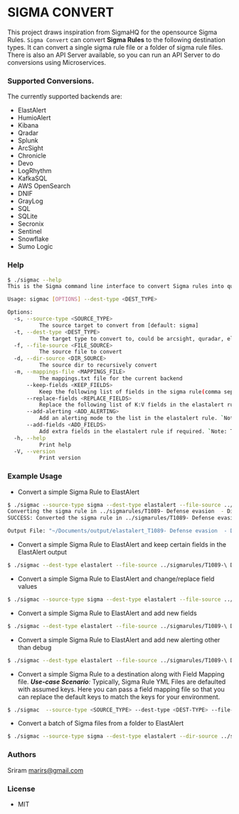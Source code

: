 # SIGMA CONVERT

This project draws inspiration from SigmaHQ for the opensource Sigma Rules. 
`Sigma Convert` can convert <b>Sigma Rules</b> to the following destination types. It can convert
a single sigma rule file or a folder of sigma rule files. There is also an API Server available,
so you can run an API Server to do conversions using Microservices.

### Supported Conversions.
The currently supported backends are:
   - ElastAlert
   - HumioAlert
   - Kibana
   - Qradar
   - Splunk
   - ArcSight
   - Chronicle
   - Devo
   - LogRhythm
   - KafkaSQL
   - AWS OpenSearch
   - DNIF
   - GrayLog
   - SQL
   - SQLite
   - Secronix
   - Sentinel
   - Snowflake
   - Sumo Logic

### Help
```bash
$ ./sigmac --help
This is the Sigma command line interface to convert Sigma rules into query languages.

Usage: sigmac [OPTIONS] --dest-type <DEST_TYPE>

Options:
  -s, --source-type <SOURCE_TYPE>
          The source target to convert from [default: sigma]
  -t, --dest-type <DEST_TYPE>
          The target type to convert to, could be arcsight, quradar, elastalert
  -f, --file-source <FILE_SOURCE>
          The source file to convert
  -d, --dir-source <DIR_SOURCE>
          The source dir to recursively convert
  -m, --mappings-file <MAPPINGS_FILE>
          The mappings.txt file for the current backend
      --keep-fields <KEEP_FIELDS>
          Keep the following list of fields in the sigma rule(comma separated). Eg "title, author, tags". `Note: This only applies to the ElastAlert dest_type`
      --replace-fields <REPLACE_FIELDS>
          Replace the following list of K:V fields in the elastalert rule (comma separated). Eg "index: tid1452-*". `Note: This only applies to the ElastAlert dest_type`
      --add-alerting <ADD_ALERTING>
          Add an alerting mode to the list in the elastalert rule. `Note: This only applies to the ElastAlert dest_type`
      --add-fields <ADD_FIELDS>
          Add extra fields in the elastalert rule if required. `Note: This only applies to the ElastAlert dest_type`
  -h, --help
          Print help
  -V, --version
          Print version

```

### Example Usage
- Convert a simple Sigma Rule to ElastAlert
```bash
$ ./sigmac --source-type sigma --dest-type elastalert --file-source ../sigmarules/T1089-\ Defense\ evasion\ \ -\ Disabling\ Security\ Tools.yml 
Converting the sigma rule in ../sigmarules/T1089- Defense evasion  - Disabling Security Tools.yml...
SUCCESS: Converted the sigma rule in ../sigmarules/T1089- Defense evasion  - Disabling Security Tools.yml to elastalert.

Output File: "~/Documents/output/elastalert_T1089- Defense evasion  - Disabling Security Tools.yml"
```

- Convert a simple Sigma Rule to ElastAlert and keep certain fields in the ElastAlert output
```bash
$ ./sigmac --dest-type elastalert --file-source ../sigmarules/T1089-\ Defense\ evasion\ \ -\ Disabling\ Security\ Tools.yml --keep-fields name,tags,impact
```

- Convert a simple Sigma Rule to ElastAlert and change/replace field values
```bash
$ ./sigmac --source-type sigma --dest-type elastalert --file-source ../sigmarules/T1089-\ Defense\ evasion\ \ -\ Disabling\ Security\ Tools.yml --replace-fields "index: newindex*"
```

- Convert a simple Sigma Rule to ElastAlert and add new fields
```bash
$ ./sigmac --dest-type elastalert --file-source ../sigmarules/T1089-\ Defense\ evasion\ \ -\ Disabling\ Security\ Tools.yml --add-fields "xyz=new_field1, abc=new_field2"
```

- Convert a simple Sigma Rule to ElastAlert and add new alerting other than debug
```bash
$ ./sigmac --dest-type elastalert --file-source ../sigmarules/T1089-\ Defense\ evasion\ \ -\ Disabling\ Security\ Tools.yml --add-alerting "Some.New.Alerting"
```

- Convert a simple Sigma Rule to a destination along with Field Mapping file.
<i><b>Use-case Scenario</b>:</i> Typically, Sigma Rule YML Files are defaulted with assumed keys.
Here you can pass a field mapping file so that you can replace the default keys to match the keys for your environment.
```bash
$ ./sigmac  --source-type <SOURCE_TYPE> --dest-type <DEST-TYPE> --file-source <FILE> --mappings_file <MAPPINGS-FILE>
```

- Convert a batch of Sigma files from a folder to ElastAlert
```bash
$ ./sigmac --source-type sigma --dest-type elastalert --dir-source ../sigmarules 
```


### Authors
Sriram <marirs@gmail.com>

### License
- MIT
